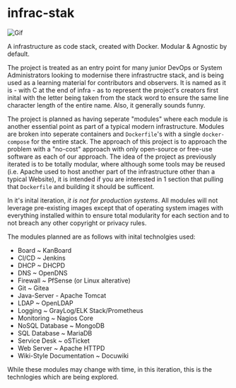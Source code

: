 # infrac-stak

![Gif](infra-stak.gif)

A infrastructure as code stack, created with Docker.  Modular &amp; Agnostic by default.

The project is treated as an entry point for many junior DevOps or System Administrators looking to modernise there infrastructre stack, and is being used as a learning material for contributors and observers. It is named as it is - with C at the end of infra - as to represent the project's creators first inital with the letter being taken from the stack word to ensure the same line character length of the entire name. Also, it generally sounds funny.

The project is planned as having seperate "modules" where each module is another essential point as part of a typical modern infrastructure.  Modules are broken into seperate containers and `Dockerfile`'s with a single `docker-compose` for the entire stack. The approach of this project is to approach the problem with a "no-cost" approach with only open-source or free-use software as each of our approach. The idea of the project as previously iterated is to be totally modular, where although some tools may be reused (i.e. Apache used to host another part of the infrastructure other than a typical Website), it is intended if you are interested in 1 section that pulling that `Dockerfile` and building it should be sufficent. 

In it's inital iteration, *it is not for production systems*.  All modules will not leverage pre-existing images except that of operating system images with everything installed within to ensure total modularity for each section and to not breach any other copyright or privacy rules.

The modules planned are as follows with inital technolgies used:

- Board ~ KanBoard
- CI/CD ~ Jenkins
- DHCP ~ DHCPD
- DNS  ~ OpenDNS
- Firewall ~ PfSense (or Linux alterative)
- Git ~ Gitea
- Java-Server - Apache Tomcat
- LDAP ~ OpenLDAP
- Logging ~ GrayLog/ELK Stack/Prometheus
- Monitoring ~ Nagios Core
- NoSQL Database ~ MongoDB
- SQL Database ~ MariaDB
- Service Desk ~ oSTicket
- Web Server ~ Apache HTTPD
- Wiki-Style Documentation ~ Docuwiki

While these modules may change with time, in this iteration, this is the technlogies which are being explored.
